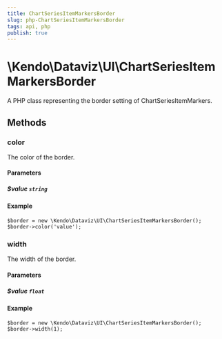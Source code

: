 ```yaml
---
title: ChartSeriesItemMarkersBorder
slug: php-ChartSeriesItemMarkersBorder
tags: api, php
publish: true
---
```


# \Kendo\Dataviz\UI\ChartSeriesItemMarkersBorder

A PHP class representing the border setting of ChartSeriesItemMarkers.


## Methods

### color
The color of the border.
#### Parameters

##### $value `string`



#### Example 
    $border = new \Kendo\Dataviz\UI\ChartSeriesItemMarkersBorder();
    $border->color('value');

### width
The width of the border.
#### Parameters

##### $value `float`



#### Example 
    $border = new \Kendo\Dataviz\UI\ChartSeriesItemMarkersBorder();
    $border->width(1);

